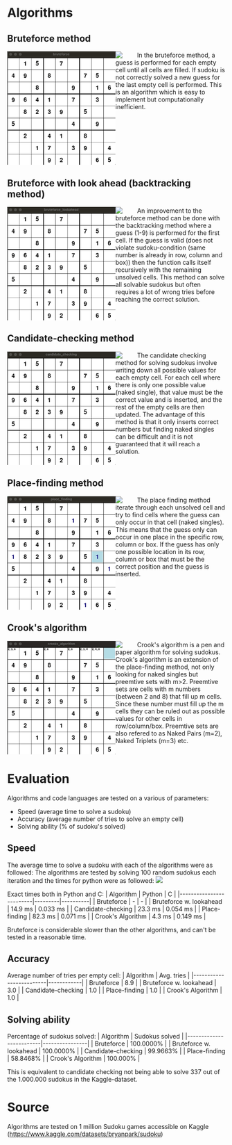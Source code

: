 # Algorithms

## Bruteforce method
<img align="left" width="250" src="https://github.com/PontusHovb/Sudoku/blob/master/GIFs%20%26%20Graphs/bruteforce.gif"/>
<img align="left" width="50" src="https://github.com/PontusHovb/Sudoku/assets/67122081/5818307d-976f-4cfc-9ad9-cf1ef711ceb1"/>
In the bruteforce method, a guess is performed for each empty cell until all cells are filled. If sudoku is not correctly solved a new guess for the last empty cell is performed. This is an algorithm which is easy to implement but computationally inefficient.
<br clear="all"/>

## Bruteforce with look ahead (backtracking method)
<img align="left" width="250" src="https://github.com/PontusHovb/Sudoku/blob/master/GIFs%20%26%20Graphs/bruteforce_lookahead.gif"/>
<img align="left" width="50" src="https://github.com/PontusHovb/Sudoku/assets/67122081/5818307d-976f-4cfc-9ad9-cf1ef711ceb1"/>
An improvement to the bruteforce method can be done with the backtracking method where a guess (1-9) is performed for the first cell. If the guess is valid (does not violate sudoku-condition (same number is already in row, column and box)) then the function calls itself recursively with the remaining unsolved cells. This method can solve all solvable sudokus but often requires a lot of wrong tries before reaching the correct solution.
<br clear="all"/>

## Candidate-checking method
<img align="left" width="250" src="https://github.com/PontusHovb/Sudoku/blob/master/GIFs%20%26%20Graphs/candidate_checking.gif"/>
<img align="left" width="50" src="https://github.com/PontusHovb/Sudoku/assets/67122081/5818307d-976f-4cfc-9ad9-cf1ef711ceb1"/>
The candidate checking method for solving sudokus involve writing down all possible values for each empty cell. For each cell where there is only one possible value (naked single), that value must be the correct value and is inserted, and the rest of the empty cells are then updated. The advantage of this method is that it only inserts correct numbers but finding naked singles can be difficult and it is not guaranteed that it will reach a solution.
<br clear="all"/>

## Place-finding method
<img align="left" width="250" src="https://github.com/PontusHovb/Sudoku/blob/master/GIFs%20%26%20Graphs/place_finding.gif"/>
<img align="left" width="50" src="https://github.com/PontusHovb/Sudoku/assets/67122081/5818307d-976f-4cfc-9ad9-cf1ef711ceb1"/>
The place finding method iterate through each unsolved cell and try to find cells where the guess can only occur in that cell (naked singles). This means that the guess only can occur in one place in the specific row, column or box. If the guess has only one possible location in its row, column or box that must be the correct position and the guess is inserted.
<br clear="all"/>

## Crook's algorithm
<img align="left" width="250" src="https://github.com/PontusHovb/Sudoku/blob/master/GIFs%20%26%20Graphs/crooks_algorithm.gif"/>
<img align="left" width="50" src="https://github.com/PontusHovb/Sudoku/assets/67122081/5818307d-976f-4cfc-9ad9-cf1ef711ceb1"/>
Crook's algorithm is a pen and paper algorithm for solving sudokus. Crook's algorithm is an extension of the place-finding method, not only looking for naked singles but preemtive sets with m>2. Preemtive sets are cells with m numbers (between 2 and 8) that fill up m cells. Since these number must fill up the m cells they can be ruled out as possible values for other cells in row/column/box. Preemtive sets are also refered to as Naked Pairs (m=2), Naked Triplets (m=3) etc.  
<br clear="all"/>

# Evaluation 
Algorithms and code languages are tested on a various of parameters:
- Speed (average time to solve a sudoku)
- Accuracy (average number of tries to solve an empty cell)
- Solving ability (% of sudoku's solved)

## Speed
The average time to solve a sudoku with each of the algorithms were as followed:
The algorithms are tested by solving 100 random sudokus each iteration and the times for python were as followed:
<img width="350" src="https://github.com/PontusHovb/Sudoku/blob/master/GIFs%20%26%20Graphs/average_time.jpg"/>

Exact times both in Python and C:
| Algorithm               | Python  | C        |
|-------------------------|---------|----------|
| Bruteforce              | -       | -        |
| Bruteforce w. lookahead | 14.9 ms | 0.033 ms |
| Candidate-checking      | 23.3 ms | 0.054 ms |
| Place-finding           | 82.3 ms | 0.071 ms |
| Crook's Algorithm       | 4.3 ms  | 0.149 ms |

Bruteforce is considerable slower than the other algorithms, and can't be tested in a reasonable time.

## Accuracy
Average number of tries per empty cell:
| Algorithm               | Avg. tries |
|-------------------------|------------|
| Bruteforce              | 8.9        |
| Bruteforce w. lookahead | 3.0        |
| Candidate-checking      | 1.0        |
| Place-finding           | 1.0        |
| Crook's Algorithm       | 1.0        |

## Solving ability
Percentage of sudokus solved:
| Algorithm               | Sudokus solved |
|-------------------------|----------------|
| Bruteforce              | 100.0000%      |
| Bruteforce w. lookahead | 100.0000%      |
| Candidate-checking      | 99.9663%       |
| Place-finding           | 58.8468%       |
| Crook's Algorithm       | 100.000%       |

This is equivalent to candidate checking not being able to solve 337 out of the 1.000.000 sudokus in the Kaggle-dataset.

# Source
Algorithms are tested on 1 million Sudoku games accessible on Kaggle (https://www.kaggle.com/datasets/bryanpark/sudoku)
